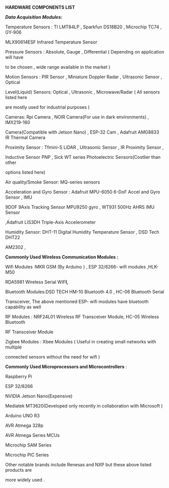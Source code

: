 ﻿

**HARDWARE COMPONENTS LIST**

***Data Acquisition Modules:***

Temperature Sensors : TI LMT84LP , Sparkfun DS18B20 , Microchip TC74 , GY-906

MLX90614ESF Infrared Temperature Sensor

Pressure Sensors : Absolute, Gauge , Differential ( Depending on application will have

to be chosen , wide range available in the market )

Motion Sensors : PIR Sensor , Miniature Doppler Radar , Ultrasonic Sensor , Optical

Level(Liquid) Sensors: Optical , Ultrasonic , Microwave/Radar ( All sensors listed here

are mostly used for industrial purposes )

Cameras: Rpi Camera , NOIR Camera(For use in dark environments) , IMX219-160

Camera(Compatible with Jetson Nano) , ESP-32 Cam , Adafruit AMG8833 IR Thermal Camera

Proximity Sensor : Tfmini-S LiDAR , Ultrasonic Sensor , IR Proximity Sensor ,

Inductive Sensor PNP , Sick WT series Photoelectric Sensors(Costlier than other

options listed here)

Air quality/Smoke Sensor: MQ-series sensors

Acceleration and Gyro Sensor : Adafruit MPU-6050 6-DoF Accel and Gyro Sensor , IMU

9DOF 9Axis Tracking Sensor MPU9250 gyro , WT931 500Hz AHRS IMU Sensor

,Adafruit LIS3DH Triple-Axis Accelerometer

Humidity Sensor: DHT-11 Digital Humidity Temperature Sensor , DSD Tech DHT22

AM2302 ,

**Commonly Used Wireless Communication Modules :**

Wifi Modules :MKR GSM (By Arduino ) , ESP 32/8266- wifi modules ,HLK-M50

RDA5981 Wireless Serial WIF**I,**

Bluetooth Modules:DSD TECH HM-10 Bluetooth 4.0 , HC-06 Bluetooth Serial

Transceiver, The above mentioned ESP- wifi modules have bluetooth capability as well





RF Modules : NRF24L01 Wireless RF Transceiver Module, HC-05 Wireless Bluetooth

RF Transceiver Module

Zigbee Modules : Xbee Modules ( Useful in creating small networks with multiple

connected sensors without the need for wifi )

**Commonly Used Microprocessors and Microcontrollers** :

Raspberry Pi

ESP 32/8266

NVIDIA Jetson Nano(Expensive)

Mediatek MT3620(Developed only recently in collaboration with Microsoft )

Arduino UNO R3

AVR Atmega 328p

AVR Atmega Series MCUs

Microchip SAM Series

Microchip PIC Series

Other notable brands include Renesas and NXP but these above listed products are

more widely used .


